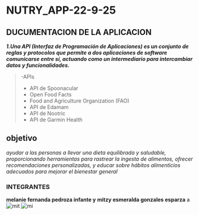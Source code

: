 # NUTRY_APP-22-9-25

## DUCUMENTACION DE LA APLICACION
***1.Una API (Interfaz de Programación de Aplicaciones) es un conjunto de reglas y protocolos que permite a dos aplicaciones de software comunicarse entre sí, actuando como un intermediario para intercambiar datos y funcionalidades.***
 >-APIs
>- API de Spoonacular
>- Open Food Facts
>-  Food and Agriculture Organization (FAO)
>-   API de Edamam
>-   API de Nootric
>-   API de Garmin Health



## objetivo
*ayudar a las personas a llevar una dieta equilibrada y saludable, proporcionando herramientas para rastrear la ingesta de alimentos, ofrecer recomendaciones personalizadas, y educar sobre hábitos alimenticios adecuados para mejorar el bienestar general*
### INTEGRANTES
**melanie fernanda pedroza infante  y** **mitzy esmeralda gonzales esparza**
a![mit](https://github.com/user-attachments/assets/0c06893a-f732-48f9-93d8-3c49c660e296)
![mi](https://github.com/user-attachments/assets/26ade633-7852-453e-b729-761b86a06719)
